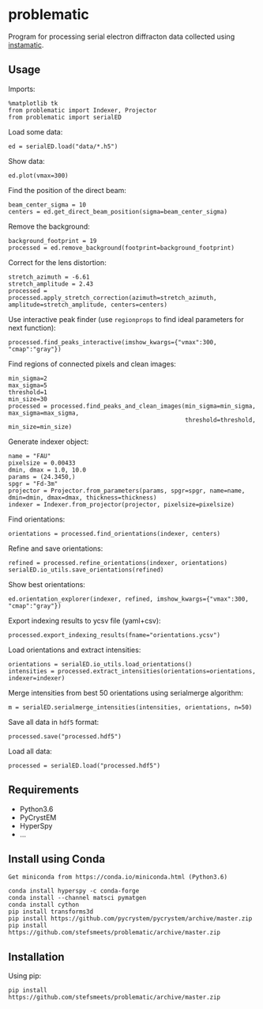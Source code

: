 # problematic

Program for processing serial electron diffracton data collected using [instamatic](http://github.com/stefsmeets/instamatic).

## Usage

Imports:

    %matplotlib tk
    from problematic import Indexer, Projector
    from problematic import serialED

Load some data:

    ed = serialED.load("data/*.h5")

Show data:

    ed.plot(vmax=300)

Find the position of the direct beam:

    beam_center_sigma = 10
    centers = ed.get_direct_beam_position(sigma=beam_center_sigma)

Remove the background:

    background_footprint = 19
    processed = ed.remove_background(footprint=background_footprint)

Correct for the lens distortion:

    stretch_azimuth = -6.61
    stretch_amplitude = 2.43
    processed = processed.apply_stretch_correction(azimuth=stretch_azimuth, amplitude=stretch_amplitude, centers=centers)

Use interactive peak finder (use `regionprops` to find ideal parameters for next function):

    processed.find_peaks_interactive(imshow_kwargs={"vmax":300, "cmap":"gray"})

Find regions of connected pixels and clean images:

    min_sigma=2
    max_sigma=5
    threshold=1
    min_size=30
    processed = processed.find_peaks_and_clean_images(min_sigma=min_sigma, max_sigma=max_sigma, 
                                                      threshold=threshold, min_size=min_size)

Generate indexer object:

    name = "FAU"
    pixelsize = 0.00433
    dmin, dmax = 1.0, 10.0
    params = (24.3450,)
    spgr = "Fd-3m"
    projector = Projector.from_parameters(params, spgr=spgr, name=name, dmin=dmin, dmax=dmax, thickness=thickness)
    indexer = Indexer.from_projector(projector, pixelsize=pixelsize)

Find orientations:

    orientations = processed.find_orientations(indexer, centers)

Refine and save orientations:

    refined = processed.refine_orientations(indexer, orientations)
    serialED.io_utils.save_orientations(refined)

Show best orientations:

    ed.orientation_explorer(indexer, refined, imshow_kwargs={"vmax":300, "cmap":"gray"})

Export indexing results to ycsv file (yaml+csv):

    processed.export_indexing_results(fname="orientations.ycsv")

Load orientations and extract intensities:
    
    orientations = serialED.io_utils.load_orientations()
    intensities = processed.extract_intensities(orientations=orientations, indexer=indexer)
    
Merge intensities from best 50 orientations using serialmerge algorithm:

    m = serialED.serialmerge_intensities(intensities, orientations, n=50)

Save all data in `hdf5` format:

    processed.save("processed.hdf5")

Load all data:

    processed = serialED.load("processed.hdf5")

## Requirements

- Python3.6
- PyCrystEM
- HyperSpy
- ...

## Install using Conda

    Get miniconda from https://conda.io/miniconda.html (Python3.6)

    conda install hyperspy -c conda-forge
    conda install --channel matsci pymatgen
	conda install cython
    pip install transforms3d
    pip install https://github.com/pycrystem/pycrystem/archive/master.zip
    pip install https://github.com/stefsmeets/problematic/archive/master.zip


## Installation

Using pip:

    pip install https://github.com/stefsmeets/problematic/archive/master.zip

